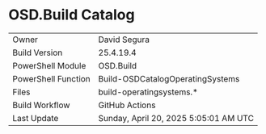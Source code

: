 ﻿# OSD.Build Catalog

| | |
|-|-|
| Owner | David Segura |
| Build Version | 25.4.19.4 |
| PowerShell Module | OSD.Build |
| PowerShell Function | Build-OSDCatalogOperatingSystems |
| Files | build-operatingsystems.* |
| Build Workflow | GitHub Actions |
| Last Update | Sunday, April 20, 2025 5:05:01 AM UTC |

